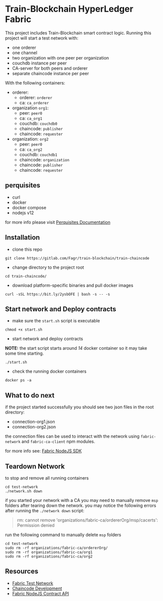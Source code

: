 # Train-Blockchain HyperLedger Fabric

This project includes Train-Blockchain smart contract logic.
Running this project will start a test network with:

- one orderer
- one channel
- two organization with one peer per organization
- couchdb instance per peer
- CA-server for both peers and orderer
- separate chaincode instance per peer

With the following containers:

- orderer:
  - orderer: `orderer`
  - ca: `ca_orderer`
- organization `org1`:
  - peer: `peer0`
  - ca: `ca_org1`
  - couchdb: `couchdb0`
  - chaincode: `publisher`
  - chaincode: `requester`
- organization: `org2`
  - peer: `peer0`
  - ca: `ca_org2`
  - couchdb: `couchdb1`
  - chaincode: `organization`
  - chaincode: `publisher`
  - chaincode: `requester`

## perquisites

- curl
- docker
- docker compose
- nodejs v12

for more info please visit [Perquisites Documentation](https://hyperledger-fabric.readthedocs.io/en/release-2.2/prereqs.html)

## Installation

- clone this repo

```shell
git clone https://gitlab.com/Fagr/train-blockchain/train-chaincode
```

- change directory to the project root

```shell
cd train-chaincode/
```

- download platform-specific binaries and pull docker images

```shell
curl -sSL https://bit.ly/2ysbOFE | bash -s -- -s
```

## Start network and Deploy contracts

- make sure the `start.sh` script is executable

```shell
chmod +x start.sh
```

- start network and deploy contracts

**NOTE:** the start script starts around _14_ docker container so it may take some time starting.

```shell
./start.sh
```

- check the running docker containers

```shell
docker ps -a
```

## What to do next

if the project started successfully you should see two json files in the root directory:

- connection-org1.json
- connection-org2.json

the connection files can be used to interact with the network using `fabric-network` and `fabric-ca-client` npm modules.

for more info see: [Fabric NodeJS SDK](https://hyperledger.github.io/fabric-sdk-node/release-2.2/module-fabric-network.html)

## Teardown Network

to stop and remove all running containers

```shell
cd test-network
./network.sh down
```

if you started your network with a CA you may need to manually remove `msp` folders after tearing down the network.
you may notice the following errors after running the `./network down` script:

> rm: cannot remove 'organizations/fabric-ca/ordererOrg/msp/cacerts': Permission denied

run the following command to manually delete `msp` folders

```
cd test-network
sudo rm -rf organizations/fabric-ca/ordererOrg/
sudo rm -rf organizations/fabric-ca/org1
sudo rm -rf organizations/fabric-ca/org2
```

## Resources

- [Fabric Test Network](https://hyperledger-fabric.readthedocs.io/en/latest/test_network.html)
- [Chaincode Development](https://hyperledger-fabric.readthedocs.io/en/release-2.0/chaincode4ade.html)
- [Fabric NodeJS Contract API](https://www.npmjs.com/package/fabric-contract-api)
